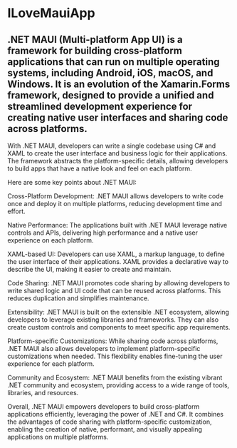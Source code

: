 # ILoveMauiApp
## .NET MAUI (Multi-platform App UI) is a framework for building cross-platform applications that can run on multiple operating systems, including Android, iOS, macOS, and Windows. It is an evolution of the Xamarin.Forms framework, designed to provide a unified and streamlined development experience for creating native user interfaces and sharing code across platforms.

With .NET MAUI, developers can write a single codebase using C# and XAML to create the user interface and business logic for their applications. The framework abstracts the platform-specific details, allowing developers to build apps that have a native look and feel on each platform.

Here are some key points about .NET MAUI:

Cross-Platform Development: .NET MAUI allows developers to write code once and deploy it on multiple platforms, reducing development time and effort.

Native Performance: The applications built with .NET MAUI leverage native controls and APIs, delivering high performance and a native user experience on each platform.

XAML-based UI: Developers can use XAML, a markup language, to define the user interface of their applications. XAML provides a declarative way to describe the UI, making it easier to create and maintain.

Code Sharing: .NET MAUI promotes code sharing by allowing developers to write shared logic and UI code that can be reused across platforms. This reduces duplication and simplifies maintenance.

Extensibility: .NET MAUI is built on the extensible .NET ecosystem, allowing developers to leverage existing libraries and frameworks. They can also create custom controls and components to meet specific app requirements.

Platform-specific Customizations: While sharing code across platforms, .NET MAUI also allows developers to implement platform-specific customizations when needed. This flexibility enables fine-tuning the user experience for each platform.

Community and Ecosystem: .NET MAUI benefits from the existing vibrant .NET community and ecosystem, providing access to a wide range of tools, libraries, and resources.

Overall, .NET MAUI empowers developers to build cross-platform applications efficiently, leveraging the power of .NET and C#. It combines the advantages of code sharing with platform-specific customization, enabling the creation of native, performant, and visually appealing applications on multiple platforms.
